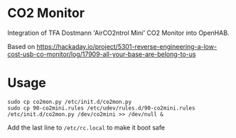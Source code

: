 # CO2 Monitor

Integration of TFA Dostmann 'AirCO2ntrol Mini' CO2 Monitor into OpenHAB.

Based on https://hackaday.io/project/5301-reverse-engineering-a-low-cost-usb-co-monitor/log/17909-all-your-base-are-belong-to-us

# Usage

    sudo cp co2mon.py /etc/init.d/co2mon.py
    sudo cp 90-co2mini.rules /etc/udev/rules.d/90-co2mini.rules 
    /etc/init.d/co2mon.py /dev/co2mini >> /dev/null &
    
Add the last line to ``/etc/rc.local`` to make it boot safe


